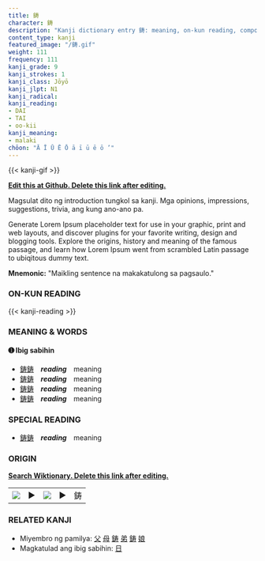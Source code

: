 ```yaml
---
title: 鋳
character: 鋳
description: "Kanji dictionary entry 鋳: meaning, on-kun reading, compounds, origin, related kanji"
content_type: kanji
featured_image: "/鋳.gif"
weight: 111
frequency: 111
kanji_grade: 9
kanji_strokes: 1
kanji_class: Jōyō
kanji_jlpt: N1
kanji_radical: 
kanji_reading: 
- DAI
- TAI
- oo-kii
kanji_meaning:
- malaki
chōon: "Ā Ī Ū Ē Ō ā ī ū ē ō ’"
---
```

[//]: # (Don't edit the line below. Kanji animated GIF code is automatically generated.)
{{< kanji-gif >}}

[//]: # (Edit below this line.)

**[Edit this at Github. Delete this link after editing.](https://github.com/tim0g/tim/tree/main/content/kanji/鋳/index.md)**

Magsulat dito ng introduction tungkol sa kanji. Mga opinions, impressions, suggestions, trivia, ang kung ano-ano pa.

Generate Lorem Ipsum placeholder text for use in your graphic, print and web layouts, and discover plugins for your favorite writing, design and blogging tools. Explore the origins, history and meaning of the famous passage, and learn how Lorem Ipsum went from scrambled Latin passage to ubiqitous dummy text.
 
**Mnemonic:** "Maikling sentence na makakatulong sa pagsaulo."

### ON-KUN READING

[//]: # (Don't edit the line below. ON-KUN READING code is automatically generated.)
{{< kanji-reading >}}

### MEANING & WORDS

#### ➊ **Ibig sabihin**
  - [鋳](../鋳)[鋳](../鋳)　***reading***　meaning
  - [鋳](../鋳)[鋳](../鋳)　***reading***　meaning
  - [鋳](../鋳)[鋳](../鋳)　***reading***　meaning
  - [鋳](../鋳)[鋳](../鋳)　***reading***　meaning

### SPECIAL READING
  - [鋳](../鋳)[鋳](../鋳)　***reading***　meaning

### ORIGIN

**[Search Wiktionary. Delete this link after editing.](https://wiktionary.org/wiki/鋳)**
<table class="kanji-table"><tr><td>
<img src="60px-鋳-bronze.svg.png">
</td><td>▶</td><td>
<img src="60px-鋳-oracle.svg.png">
</td><td>▶</td>
<td class="kanji-origin">鋳</td>
</tr></table>

### RELATED KANJI
- Miyembro ng pamilya: [父](../父) [母](../母) [鋳](../鋳) [弟](../弟) [鋳](../鋳) [娘](../娘)
- Magkatulad ang ibig sabihin: [日](../日)
